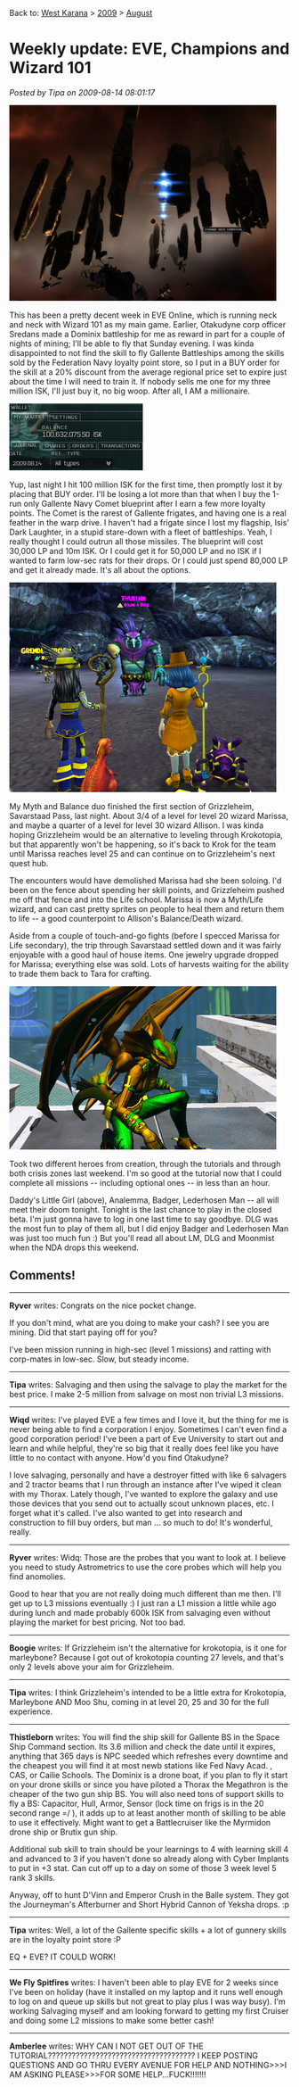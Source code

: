Back to: [West Karana](/posts/westkarana.md) > [2009](/posts/2009/westkarana.md) > [August](./westkarana.md)
# Weekly update: EVE, Champions and Wizard 101

*Posted by Tipa on 2009-08-14 08:01:17*

![WTF is the story with this?](../../../uploads/2009/08/ExeFile-2009-08-13-21-09-39-94.jpg "WTF is the story with this?")

This has been a pretty decent week in EVE Online, which is running neck and neck with Wizard 101 as my main game. Earlier, Otakudyne corp officer Sredans made a Dominix battleship for me as reward in part for a couple of nights of mining; I'll be able to fly that Sunday evening. I was kinda disappointed to not find the skill to fly Gallente Battleships among the skills sold by the Federation Navy loyalty point store, so I put in a BUY order for the skill at a 20% discount from the average regional price set to expire just about the time I will need to train it. If nobody sells me one for my three million ISK, I'll just buy it, no big woop. After all, I AM a millionaire.

![I'm a hundred millionaire!](../../../uploads/2009/08/ExeFile-2009-08-13-23-05-43-40.jpg "I'm a hundred millionaire!")

Yup, last night I hit 100 million ISK for the first time, then promptly lost it by placing that BUY order. I'll be losing a lot more than that when I buy the 1-run only Gallente Navy Comet blueprint after I earn a few more loyalty points. The Comet is the rarest of Gallente frigates, and having one is a real feather in the warp drive. I haven't had a frigate since I lost my flagship, Isis' Dark Laughter, in a stupid stare-down with a fleet of battleships. Yeah, I really thought I could outrun all those missiles. The blueprint will cost 30,000 LP and 10m ISK. Or I could get it for 50,000 LP and no ISK if I wanted to farm low-sec rats for their drops. Or I could just spend 80,000 LP and get it already made. It's all about the options.

![Savarstaad Pass](../../../uploads/2009/08/WizardGraphicalClient-2009-08-14-00-05-13-35.jpg "Savarstaad Pass")

My Myth and Balance duo finished the first section of Grizzleheim, Savarstaad Pass, last night. About 3/4 of a level for level 20 wizard Marissa, and maybe a quarter of a level for level 30 wizard Allison. I was kinda hoping Grizzleheim would be an alternative to leveling through Krokotopia, but that apparently won't be happening, so it's back to Krok for the team until Marissa reaches level 25 and can continue on to Grizzleheim's next quest hub.

The encounters would have demolished Marissa had she been soloing. I'd been on the fence about spending her skill points, and Grizzleheim pushed me off that fence and into the Life school. Marissa is now a Myth/Life wizard, and can cast pretty sprites on people to heal them and return them to life -- a good counterpoint to Allison's Balance/Death wizard.

Aside from a couple of touch-and-go fights (before I specced Marissa for Life secondary), the trip through Savarstaad settled down and it was fairly enjoyable with a good haul of house items. One jewelry upgrade dropped for Marissa; everything else was sold. Lots of harvests waiting for the ability to trade them back to Tara for crafting.

![Daddy's Little Girl](../../../uploads/2009/08/GameClient-2009-08-09-19-00-08-39.jpg "Daddy's Little Girl")

Took two different heroes from creation, through the tutorials and through both crisis zones last weekend. I'm so good at the tutorial now that I could complete all missions -- including optional ones -- in less than an hour.

Daddy's Little Girl (above), Analemma, Badger, Lederhosen Man -- all will meet their doom tonight. Tonight is the last chance to play in the closed beta. I'm just gonna have to log in one last time to say goodbye. DLG was the most fun to play of them all, but I did enjoy Badger and Lederhosen Man was just too much fun :) But you'll read all about LM, DLG and Moonmist when the NDA drops this weekend.

## Comments!

---

**Ryver** writes: Congrats on the nice pocket change.

If you don't mind, what are you doing to make your cash? I see you are mining. Did that start paying off for you?

I've been mission running in high-sec (level 1 missions) and ratting with corp-mates in low-sec. Slow, but steady income.

---

**Tipa** writes: Salvaging and then using the salvage to play the market for the best price. I make 2-5 million from salvage on most non trivial L3 missions.

---

**Wiqd** writes: I've played EVE a few times and I love it, but the thing for me is never being able to find a corporation I enjoy. Sometimes I can't even find a good corporation period! I've been a part of Eve University to start out and learn and while helpful, they're so big that it really does feel like you have little to no contact with anyone. How'd you find Otakudyne?

I love salvaging, personally and have a destroyer fitted with like 6 salvagers and 2 tractor beams that I run through an instance after I've wiped it clean with my Thorax. Lately though, I've wanted to explore the galaxy and use those devices that you send out to actually scout unknown places, etc. I forget what it's called. I've also wanted to get into research and construction to fill buy orders, but man ... so much to do! It's wonderful, really.

---

**Ryver** writes: Widq: Those are the probes that you want to look at. I believe you need to study Astrometrics to use the core probes which will help you find anomolies. 


Good to hear that you are not really doing much different than me then. I'll get up to L3 missions eventually :) I just ran a L1 mission a little while ago during lunch and made probably 600k ISK from salvaging even without playing the market for best pricing. Not too bad.

---

**Boogie** writes: If Grizzleheim isn't the alternative for krokotopia, is it one for marleybone?
Because I got out of krokotopia counting 27 levels, and that's only 2 levels above your aim for Grizzleheim.

---

**Tipa** writes: I think Grizzleheim's intended to be a little extra for Krokotopia, Marleybone AND Moo Shu, coming in at level 20, 25 and 30 for the full experience.

---

**Thistleborn** writes: You will find the ship skill for Gallente BS in the Space Ship Command section. Its 3.6 million and check the date until it expires, anything that 365 days is NPC seeded which refreshes every downtime and the cheapest you will find it at most newb stations like Fed Navy Acad. , CAS, or Cailie Schools. The Dominix is a drone boat, if you plan to fly it start on your drone skills or since you have piloted a Thorax the Megathron is the cheaper of the two gun ship BS. You will also need tons of support skills to fly a BS: Capacitor, Hull, Armor, Sensor (lock time on frigs is in the 20 second range =/ ), it adds up to at least another month of skilling to be able to use it effectively. Might want to get a Battlecruiser like the Myrmidon drone ship or Brutix gun ship.

Additional sub skill to train should be your learnings to 4 with learning skill 4 and advanced to 3 if you haven't done so already along with Cyber Implants to put in +3 stat. Can cut off up to a day on some of those 3 week level 5 rank 3 skills.

Anyway, off to hunt D'Vinn and Emperor Crush in the Balle system. They got the Journeyman's Afterburner and Short Hybrid Cannon of Yeksha drops. :p

---

**Tipa** writes: Well, a lot of the Gallente specific skills + a lot of gunnery skills are in the loyalty point store :P

EQ + EVE? IT COULD WORK!

---

**We Fly Spitfires** writes: I haven't been able to play EVE for 2 weeks since I've been on holiday (have it installed on my laptop and it runs well enough to log on and queue up skills but not great to play plus I was way busy). I'm working Salvaging myself and am looking forward to getting my first Cruiser and doing some L2 missions to make some better cash!

---

**Amberlee** writes: WHY CAN I NOT GET OUT OF THE TUTORIAL????????????????????????????????????? I KEEP POSTING QUESTIONS AND GO THRU EVERY AVENUE FOR HELP AND NOTHING>>>I AM ASKING PLEASE>>>FOR SOME HELP...FUCK!!!!!!!

